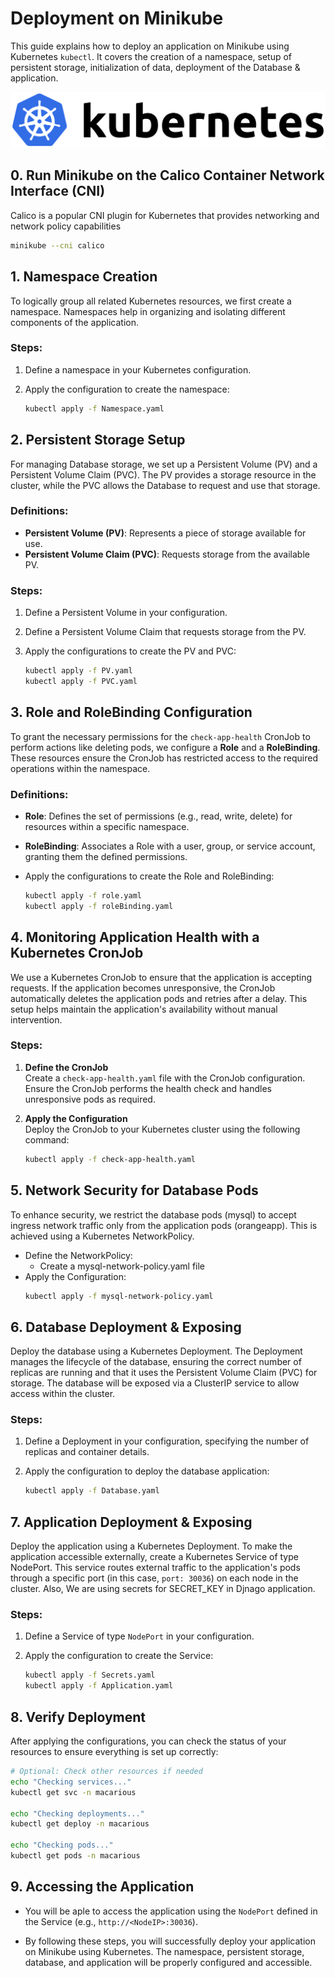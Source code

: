 # Deployment on Minikube
This guide explains how to deploy an application on Minikube using Kubernetes `kubectl`. It covers the creation of a namespace, setup of persistent storage, initialization of data, deployment of the Database & application.

  ![K8s](/Figures/Kubernetes_logo.png)

## 0. Run Minikube on the Calico Container Network Interface (CNI)
Calico is a popular CNI plugin for Kubernetes that provides networking and network policy capabilities
```bash
minikube --cni calico
```

## 1. Namespace Creation

To logically group all related Kubernetes resources, we first create a namespace. Namespaces help in organizing and isolating different components of the application.

### Steps:
1. Define a namespace in your Kubernetes configuration.
2. Apply the configuration to create the namespace:

    ```bash
    kubectl apply -f Namespace.yaml
    ```

## 2. Persistent Storage Setup

For managing Database storage, we set up a Persistent Volume (PV) and a Persistent Volume Claim (PVC). The PV provides a storage resource in the cluster, while the PVC allows the Database to request and use that storage.

### Definitions:
- **Persistent Volume (PV)**: Represents a piece of storage available for use.
- **Persistent Volume Claim (PVC)**: Requests storage from the available PV.

### Steps:
1. Define a Persistent Volume in your configuration.
2. Define a Persistent Volume Claim that requests storage from the PV.
3. Apply the configurations to create the PV and PVC:

    ```bash
    kubectl apply -f PV.yaml
    kubectl apply -f PVC.yaml
    ```

## 3. Role and RoleBinding Configuration

To grant the necessary permissions for the `check-app-health` CronJob to perform actions like deleting pods, we configure a **Role** and a **RoleBinding**. These resources ensure the CronJob has restricted access to the required operations within the namespace.

### Definitions:
- **Role**: Defines the set of permissions (e.g., read, write, delete) for resources within a specific namespace.
- **RoleBinding**: Associates a Role with a user, group, or service account, granting them the defined permissions.
- Apply the configurations to create the Role and RoleBinding:

    ```bash
    kubectl apply -f role.yaml
    kubectl apply -f roleBinding.yaml
    ```

## 4. Monitoring Application Health with a Kubernetes CronJob

We use a Kubernetes CronJob to ensure that the application is accepting requests. If the application becomes unresponsive, the CronJob automatically deletes the application pods and retries after a delay. This setup helps maintain the application's availability without manual intervention.

### Steps:
1. **Define the CronJob**  
   Create a `check-app-health.yaml` file with the CronJob configuration. Ensure the CronJob performs the health check and handles unresponsive pods as required.

2. **Apply the Configuration**  
   Deploy the CronJob to your Kubernetes cluster using the following command:
   ```bash
   kubectl apply -f check-app-health.yaml

## 5. Network Security for Database Pods
To enhance security, we restrict the database pods (mysql) to accept ingress network traffic only from the application pods (orangeapp). This is achieved using a Kubernetes NetworkPolicy.

- Define the NetworkPolicy:
  - Create a mysql-network-policy.yaml file 
- Apply the Configuration:
  ```bash
  kubectl apply -f mysql-network-policy.yaml
  ```

## 6. Database Deployment & Exposing

Deploy the database using a Kubernetes Deployment. The Deployment manages the lifecycle of the database, ensuring the correct number of replicas are running and that it uses the Persistent Volume Claim (PVC) for storage. The database will be exposed via a ClusterIP service to allow access within the cluster.

### Steps:
1. Define a Deployment in your configuration, specifying the number of replicas and container details.
2. Apply the configuration to deploy the database application:

    ```bash
    kubectl apply -f Database.yaml
    ```

## 7. Application Deployment & Exposing

Deploy the application using a Kubernetes Deployment. To make the application accessible externally, create a Kubernetes Service of type NodePort. This service routes external traffic to the application's pods through a specific port (in this case, `port: 30036`) on each node in the cluster. Also, We are using secrets for SECRET_KEY in Djnago application.

### Steps:
1. Define a Service of type `NodePort` in your configuration.
2. Apply the configuration to create the Service:

    ```bash
    kubectl apply -f Secrets.yaml
    kubectl apply -f Application.yaml
    ```

## 8. Verify Deployment

After applying the configurations, you can check the status of your resources to ensure everything is set up correctly:

```bash
# Optional: Check other resources if needed
echo "Checking services..."
kubectl get svc -n macarious

echo "Checking deployments..."
kubectl get deploy -n macarious

echo "Checking pods..."
kubectl get pods -n macarious
```

## 9. Accessing the Application
- You will be aple to access the application using the `NodePort` defined in the Service (e.g., `http://<NodeIP>:30036`).

- By following these steps, you will successfully deploy your application on Minikube using Kubernetes. The namespace, persistent storage, database, and application will be properly configured and accessible.
